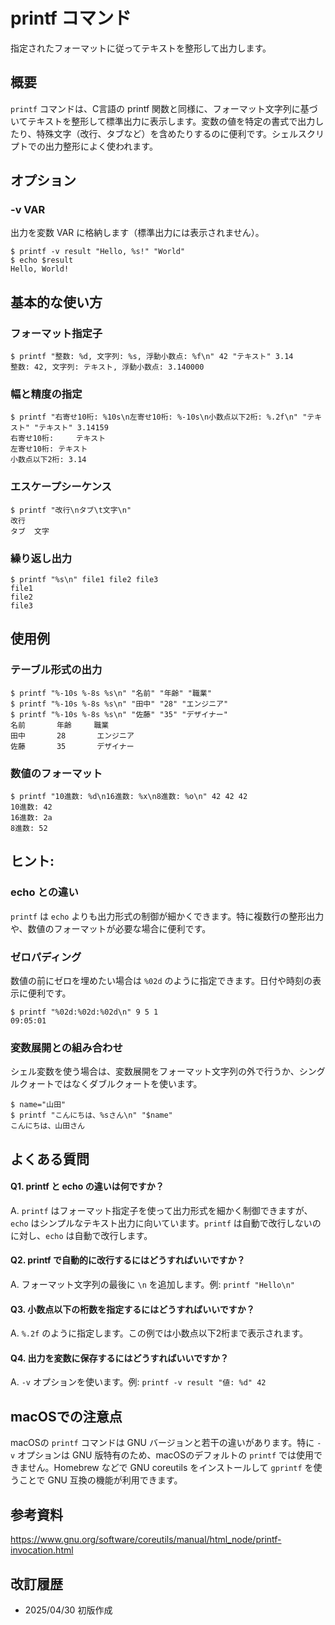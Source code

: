# printf コマンド

指定されたフォーマットに従ってテキストを整形して出力します。

## 概要

`printf` コマンドは、C言語の printf 関数と同様に、フォーマット文字列に基づいてテキストを整形して標準出力に表示します。変数の値を特定の書式で出力したり、特殊文字（改行、タブなど）を含めたりするのに便利です。シェルスクリプトでの出力整形によく使われます。

## オプション

### **-v VAR**

出力を変数 VAR に格納します（標準出力には表示されません）。

```console
$ printf -v result "Hello, %s!" "World"
$ echo $result
Hello, World!
```

## 基本的な使い方

### フォーマット指定子

```console
$ printf "整数: %d, 文字列: %s, 浮動小数点: %f\n" 42 "テキスト" 3.14
整数: 42, 文字列: テキスト, 浮動小数点: 3.140000
```

### 幅と精度の指定

```console
$ printf "右寄せ10桁: %10s\n左寄せ10桁: %-10s\n小数点以下2桁: %.2f\n" "テキスト" "テキスト" 3.14159
右寄せ10桁:     テキスト
左寄せ10桁: テキスト    
小数点以下2桁: 3.14
```

### エスケープシーケンス

```console
$ printf "改行\nタブ\t文字\n"
改行
タブ	文字
```

### 繰り返し出力

```console
$ printf "%s\n" file1 file2 file3
file1
file2
file3
```

## 使用例

### テーブル形式の出力

```console
$ printf "%-10s %-8s %s\n" "名前" "年齢" "職業"
$ printf "%-10s %-8s %s\n" "田中" "28" "エンジニア"
$ printf "%-10s %-8s %s\n" "佐藤" "35" "デザイナー"
名前       年齢     職業
田中       28       エンジニア
佐藤       35       デザイナー
```

### 数値のフォーマット

```console
$ printf "10進数: %d\n16進数: %x\n8進数: %o\n" 42 42 42
10進数: 42
16進数: 2a
8進数: 52
```

## ヒント:

### echo との違い

`printf` は `echo` よりも出力形式の制御が細かくできます。特に複数行の整形出力や、数値のフォーマットが必要な場合に便利です。

### ゼロパディング

数値の前にゼロを埋めたい場合は `%02d` のように指定できます。日付や時刻の表示に便利です。

```console
$ printf "%02d:%02d:%02d\n" 9 5 1
09:05:01
```

### 変数展開との組み合わせ

シェル変数を使う場合は、変数展開をフォーマット文字列の外で行うか、シングルクォートではなくダブルクォートを使います。

```console
$ name="山田"
$ printf "こんにちは、%sさん\n" "$name"
こんにちは、山田さん
```

## よくある質問

#### Q1. printf と echo の違いは何ですか？
A. `printf` はフォーマット指定子を使って出力形式を細かく制御できますが、`echo` はシンプルなテキスト出力に向いています。`printf` は自動で改行しないのに対し、`echo` は自動で改行します。

#### Q2. printf で自動的に改行するにはどうすればいいですか？
A. フォーマット文字列の最後に `\n` を追加します。例: `printf "Hello\n"`

#### Q3. 小数点以下の桁数を指定するにはどうすればいいですか？
A. `%.2f` のように指定します。この例では小数点以下2桁まで表示されます。

#### Q4. 出力を変数に保存するにはどうすればいいですか？
A. `-v` オプションを使います。例: `printf -v result "値: %d" 42`

## macOSでの注意点

macOSの `printf` コマンドは GNU バージョンと若干の違いがあります。特に `-v` オプションは GNU 版特有のため、macOSのデフォルトの `printf` では使用できません。Homebrew などで GNU coreutils をインストールして `gprintf` を使うことで GNU 互換の機能が利用できます。

## 参考資料

https://www.gnu.org/software/coreutils/manual/html_node/printf-invocation.html

## 改訂履歴

- 2025/04/30 初版作成